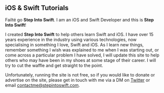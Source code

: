 ## iOS & Swift Tutorials

Failté go **Step Into Swift**. I am an iOS and Swift Developer and this is **Step Into Swift**!

I created **Step Into Swift** to help others learn Swift and iOS. I have over 15 years experience in the industry using various technologies, now specialising in something I love, Swift and iOS. As I learn new things, remember something I wish was explained to me when I was starting out, or come across a particular problem I have solved, I will update this site to help others who may have been in my shoes at some stage of their career. I will try to cut the waffle and get straight to the point.

Unfortunately, running the site is not free, so if you would like to donate or advertise on the site, please get in touch with me via a DM on [Twitter](https://twitter.com/stepintoswift) or email [contactme@stepintoswift.com](mailto:contactme@stepintoswift.com).

